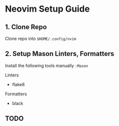 # Neovim Setup Guide

## 1. Clone Repo

Clone repo into `$HOME/.config/nvim`

## 2. Setup Mason Linters, Formatters

Install the following tools manually `:Mason`

Linters
* flake8

Formatters
* black

##  TODO
